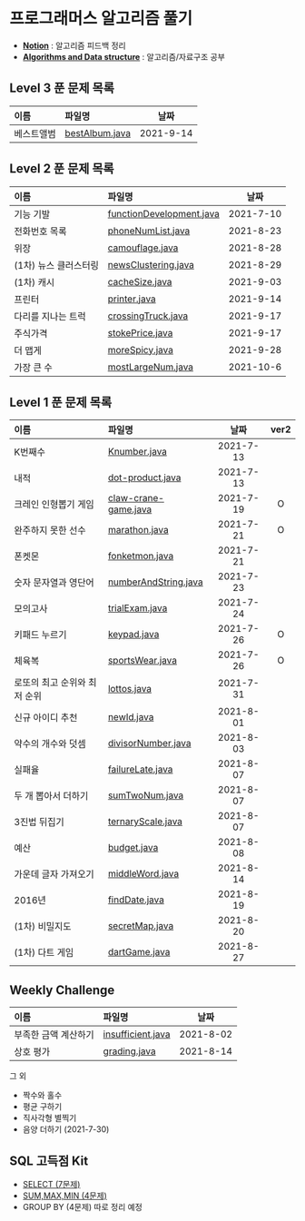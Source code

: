 # 프로그래머스 알고리즘 풀기

* [**Notion**] : 알고리즘 피드백 정리
* [**Algorithms and Data structure**] : 알고리즘/자료구조 공부 


[**Notion**]:https://www.notion.so/fa52506a0d39477c850ebb286fad9fac
[**Algorithms and Data structure**]: https://www.notion.so/Algorithms-and-Data-structure-52ff4d8ee68240f18a26cbc51502ae27

## Level 3 푼 문제 목록
|이름|파일명|날짜|
|:---|:---|:---:|
|베스트앨범|[bestAlbum.java]|2021-9-14|

[bestAlbum.java]:https://github.com/yoon1000/programmers-algorithm/blob/main/Level3/Hash/bestAlbum.java

## Level 2 푼 문제 목록
|이름|파일명|날짜|
|:---|:---|:---:|
|기능 기발|[functionDevelopment.java]|2021-7-10|
|전화번호 목록|[phoneNumList.java]|2021-8-23|
|위장|[camouflage.java]|2021-8-28|
|(1차) 뉴스 클러스터링|[newsClustering.java]|2021-8-29|
|(1차) 캐시|[cacheSize.java]|2021-9-03|
|프린터|[printer.java]|2021-9-14|
|다리를 지나는 트럭|[crossingTruck.java]|2021-9-17|
|주식가격|[stokePrice.java]|2021-9-17|
|더 맵게|[moreSpicy.java]|2021-9-28|
|가장 큰 수|[mostLargeNum.java]|2021-10-6|

[functionDevelopment.java]: https://github.com/yoon1000/programmers-algorithm/blob/main/Level2/stack&queue/functionDevelopment.java
[phoneNumList.java]:https://github.com/yoon1000/programmers-algorithm/blob/main/Level2/hash/phoneNumList.java
[camouflage.java]:https://github.com/yoon1000/programmers-algorithm/blob/main/Level2/hash/camouflage.java
[newsClustering.java]:https://github.com/yoon1000/programmers-algorithm/blob/main/Level2/newsClustering.java
[cacheSize.java]:https://github.com/yoon1000/programmers-algorithm/blob/main/Level2/cacheSize.java
[printer.java]:https://github.com/yoon1000/programmers-algorithm/blob/main/Level2/stack%26queue/printer.java
[crossingTruck.java]:https://github.com/yoon1000/programmers-algorithm/blob/main/Level2/stack%26queue/crossingTruck.java
[stokePrice.java]:https://github.com/yoon1000/programmers-algorithm/blob/main/Level2/stack%26queue/stokePrice.java
[moreSpicy.java]:https://github.com/yoon1000/programmers-algorithm/blob/main/Level2/heap/moreSpicy.java
[mostLargeNum.java]:https://github.com/yoon1000/programmers-algorithm/blob/main/Level2/sort/mostLargeNum.java



## Level 1 푼 문제 목록
|이름|파일명|날짜|ver2|
|:---|:---|:---:|:---:|
|K번째수|[Knumber.java]|2021-7-13||
|내적|[dot-product.java]|2021-7-13||
|크레인 인형뽑기 게임|[claw-crane-game.java]|2021-7-19|O|
|완주하지 못한 선수|[marathon.java]|2021-7-21|O|
|폰켓몬|[fonketmon.java]|2021-7-21||
|숫자 문자열과 영단어|[numberAndString.java]|2021-7-23||
|모의고사|[trialExam.java]|2021-7-24||
|키패드 누르기|[keypad.java]|2021-7-26|O|
|체육복|[sportsWear.java]|2021-7-26|O|
|로또의 최고 순위와 최저 순위|[lottos.java]|2021-7-31||
|신규 아이디 추천|[newId.java]|2021-8-01||
|약수의 개수와 덧셈|[divisorNumber.java]|2021-8-03||
|실패율|[failureLate.java]|2021-8-07||
|두 개 뽑아서 더하기|[sumTwoNum.java]|2021-8-07||
|3진법 뒤집기|[ternaryScale.java]|2021-8-07||
|예산|[budget.java]|2021-8-08||
|가운데 글자 가져오기|[middleWord.java]|2021-8-14||
|2016년|[findDate.java]|2021-8-19||
|(1차) 비밀지도|[secretMap.java]|2021-8-20||
|(1차) 다트 게임|[dartGame.java]|2021-8-27||

## Weekly Challenge
|이름|파일명|날짜|
|:---|:---|:---:|
|부족한 금액 계산하기|[insufficient.java]|2021-8-02|
|상호 평가|[grading.java]|2021-8-14|

그 외 
* 짝수와 홀수
* 평균 구하기
* 직사각형 별찍기
* 음양 더하기 (2021-7-30)

## SQL 고득점 Kit
* [SELECT (7문제)]
* [SUM,MAX,MIN (4문제)]
* GROUP BY (4문제)
따로 정리 예정



[Knumber.java]:https://github.com/yoon1000/programmers-algorithm/blob/main/Level1/Knumber.java
[dot-product.java]:https://github.com/yoon1000/programmers-algorithm/blob/main/Level1/dot-product.java
[claw-crane-game.java]:https://github.com/yoon1000/programmers-algorithm/blob/main/Level1/claw-crane-game.java
[marathon.java]:https://github.com/yoon1000/programmers-algorithm/blob/main/Level1/marathon.java
[fonketmon.java]:https://github.com/yoon1000/programmers-algorithm/blob/main/Level1/HashMap/fonketmon.java
[numberAndString.java]:https://github.com/yoon1000/programmers-algorithm/blob/main/Level1/numberAndString.java
[trialExam.java]:https://github.com/yoon1000/programmers-algorithm/blob/main/Level1/HashMap/trialExam.java
[keypad.java]:https://github.com/yoon1000/programmers-algorithm/blob/main/Level1/Stack/keypad.java
[sportsWear.java]:https://github.com/yoon1000/programmers-algorithm/blob/main/Level1/HashMap/sportsWear.java
[lottos.java]:https://github.com/yoon1000/programmers-algorithm/blob/main/Level1/lottos.java
[newId.java]:https://github.com/yoon1000/programmers-algorithm/blob/main/Level1/RegularExpression/newId.java
[divisorNumber.java]:https://github.com/yoon1000/programmers-algorithm/blob/main/Level1/divisorNumber.java
[failureLate.java]:https://github.com/yoon1000/programmers-algorithm/blob/main/Level1/HashMap/failureLate.java
[sumTwoNum.java]:https://github.com/yoon1000/programmers-algorithm/blob/main/Level1/HashSet/sumTwoNum.java
[ternaryScale.java]:https://github.com/yoon1000/programmers-algorithm/blob/main/Level1/ternaryScale.java
[budget.java]:https://github.com/yoon1000/programmers-algorithm/blob/main/Level1/budget.java
[middleWord.java]:https://github.com/yoon1000/programmers-algorithm/blob/main/Level1/middleWord.java
[findDate.java]:https://github.com/yoon1000/programmers-algorithm/blob/main/Level1/findDate.java
[secretMap.java]:https://github.com/yoon1000/programmers-algorithm/blob/main/Level1/secretMap.java
[dartGame.java]:https://github.com/yoon1000/programmers-algorithm/blob/main/Level1/StringTokenizer/dartGame.java


[insufficient.java]:https://github.com/yoon1000/programmers-algorithm/blob/main/weekly-challenge/insufficient.java
[grading.java]:https://github.com/yoon1000/programmers-algorithm/blob/main/weekly-challenge/grading.java


[SELECT (7문제)]:https://github.com/yoon1000/programmers-algorithm/tree/main/SQL/SELECT
[SUM,MAX,MIN (4문제)]:https://github.com/yoon1000/programmers-algorithm/tree/main/SQL/SUM%2C%20MAX%2C%20MIN

